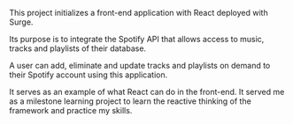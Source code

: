 This project initializes a front-end application with React deployed with Surge.

Its purpose is to integrate the Spotify API that allows access to music, tracks and playlists of their database.

A user can add, eliminate and update tracks and playlists on demand to their Spotify account using this application.

It serves as an example of what React can do in the front-end. It served me as a milestone learning project to learn the reactive thinking of the framework and practice my skills.